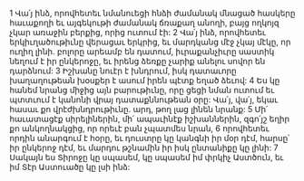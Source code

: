 1 Վա՛յ ինձ, որովհետեւ նմանուեցի հնձի ժամանակ մնացած հասկերը հաւաքողի
եւ այգեկութի ժամանակ ճռաքաղ անողի,
բայց ողկոյզ չկար առաջին բերքից, որից ուտում էի:
2 Վա՛յ ինձ, որովհետեւ երկիւղածութիւնը վերացաւ երկրից,
եւ մարդկանց մէջ չկայ մէկը, որ ուղիղ լինի.
բոլորը արեամբ են դատում,
իւրաքանչիւրը սաստիկ նեղում է իր ընկերոջը,
եւ իրենց ձեռքը չարիք անելու սովոր են դարձնում:
3 Իշխանը նուէր է խնդրում,
իսկ դատաւորը խաղաղութեան խօսքեր է ասում իրեն պէտք եղած ձեւով:
4 Ես կը հանեմ նրանց միջից այն բարութիւնը,
որը ցեցի նման ուտում եւ պտտւում է կանոնի վրայ դատաքննութեան օրը:
Վա՛յ, վա՛յ, եկաւ հասաւ քո վրէժխնդրութիւնը.
արդ, թող լաց լինեն նրանք:
5 Մի՛ հաւատացէք սիրելիներին,
մի՛ ապաւինէք իշխաններին,
զգո՛յշ եղիր քո անկողնակցից, որ որեւէ բան չպատմես նրան,
6 որովհետեւ որդին անարգում է հօրը,
եւ դուստրը կը կանգնի իր մօր դէմ, հարսը՝ իր ընկերոջ դէմ,
եւ մարդու թշնամին իր իսկ ընտանիքը կը լինի:
7 Սակայն ես Տիրոջը կը սպասեմ,
կը սպասեմ իմ փրկիչ Աստծուն,
եւ իմ Տէր Աստուածը կը լսի ինձ:
